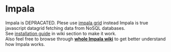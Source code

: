 # Impala
Impala is DEPRACATED. Plese use [impala grid](https://github.com/landrisek/impala) instead
Impala is true javascript datagrid fetching data from NoSQL databases.<br>
See [installation guide](https://github.com/landrisek/Impala/wiki/Installation) in wiki section to make it work.<br>
Also feel free to browse through **[whole Impala wiki](https://github.com/landrisek/Impala/wiki)** to get better understand how Impala works.<br>